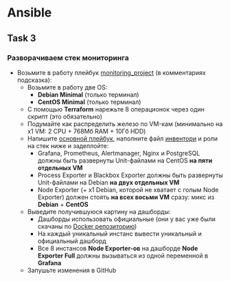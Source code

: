 # Ansible

## Task 3

### Разворачиваем стек мониторинга

- Возьмите в работу плейбук [monitoring_project](https://github.com/lamjob1993/ansible-monitoring/blob/main/ansible/monitoring_project/playbook.yml) (в комментариях подсказка):
  - Возьмите в работу две OS:
    - **Debian Minimal** (только терминал)
    - **CentOS Minimal** (только терминал)
  - С помощью **Terraform** нарежьте 8 операционок через один скрипт (это обязательно)
  - Подумайте как распределить железо по VM-кам (минимально на x1 VM: 2 CPU + 768Мб RAM + 10Гб HDD)
  - Напишите [основной плейбук](https://github.com/lamjob1993/ansible-monitoring/blob/main/ansible/monitoring_project/playbook.yml), наполните файл [инвентори](https://github.com/lamjob1993/ansible-monitoring/blob/main/ansible/monitoring_project/inventory.ini) и роли на стек ниже и задеплойте:
    - Grafana, Prometheus, Alertmanager, Nginx и PostgreSQL должны быть развернуты Unit-файлами на CentOS **на пяти отдельных VM**
    - Process Exporter и Blackbox Exporter должны быть развернуты Unit-файлами на Debian **на двух отдельных VM**
    - Node Exporter (+ x1 Debian, которой не хватает с голым Node Exporter) должен стоять **на всех восьми VM** сразу: микс из **Debian** + **CentOS**
  - Выведите получившуюся картину на дашборды:
    - Дашборды использовать официальные (они у вас уже были скачаны по [Docker репозиторию](https://github.com/lamjob1993/docker-monitoring/blob/main/docker/task_4.md))
    - На каждый уникальный инстанс вывести уникальный и официальный дашборд
    - Все 8 инстансов **Node Exporter-ов** на дашборде **Node Exporter Full** должны вызываться из одной переменной в **Grafana**
  - Запушьте изменения в GitHub
